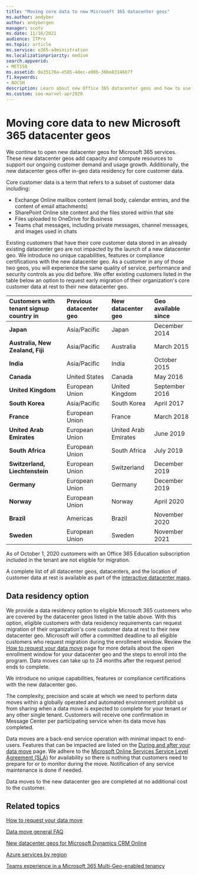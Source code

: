 ```yaml
---
title: "Moving core data to new Microsoft 365 datacenter geos"
ms.author: andyber
author: andybergen
manager: scotv
ms.date: 11/16/2021
audience: ITPro
ms.topic: article
ms.service: o365-administration
ms.localizationpriority: medium
search.appverid:
- MET150
ms.assetid: 0a35176a-e585-4dec-a90b-36be8314667f
f1.keywords:
- NOCSH
description: Learn about new Office 365 datacenter geos and how to use the data residency option to request a move of your core data to a new geo.
ms.custom: seo-marvel-apr2020
---
```


# Moving core data to new Microsoft 365 datacenter geos

We continue to open new datacenter geos for Microsoft 365 services. These new datacenter geos add capacity and compute resources to support our ongoing customer demand and usage growth. Additionally, the new datacenter geos offer in-geo data residency for core customer data. 

Core customer data is a term that refers to a subset of customer data including: 
- Exchange Online mailbox content (email body, calendar entries, and the content of email attachments)
- SharePoint Online site content and the files stored within that site
- Files uploaded to OneDrive for Business
- Teams chat messages, including private messages, channel messages, and images used in chats
  
Existing customers that have their core customer data stored in an already existing datacenter geo are not impacted by the launch of a new datacenter geo. We introduce no unique capabilities, features or compliance certifications with the new datacenter geo. As a customer in any of those two geos, you will experience the same quality of service, performance and security controls as you did before. We offer existing customers listed in the table below an option to request early migration of their organization's core customer data at rest to their new datacenter geo.
  
| Customers with tenant signup country in | Previous datacenter geo | New datacenter geo | Geo available since |
|:-----|:-----|:-----|:-----|
|**Japan**| Asia/Pacific | Japan | December 2014 |
|**Australia, New Zealand, Fiji**| Asia/Pacific | Australia | March 2015 |
|**India**| Asia/Pacific | India | October 2015 |
|**Canada**| United States | Canada | May 2016 |
|**United Kingdom**| European Union | United Kingdom | September 2016 |
|**South Korea**| Asia/Pacific | South Korea | April 2017 |
|**France**| European Union | France | March 2018 |
|**United Arab Emirates**| European Union | United Arab Emirates | June 2019 |
|**South Africa**| European Union | South Africa | July 2019 |
|**Switzerland, Liechtenstein**| European Union | Switzerland | December 2019 |
|**Germany**| European Union | Germany | December 2019 |
|**Norway**| European Union | Norway | April 2020 |
|**Brazil**| Americas | Brazil | November 2020 |
|**Sweden**| European Union | Sweden | November 2021 |

As of October 1, 2020 customers with an Office 365 Education subscription included in the tenant are not eligible for migration.

A complete list of all datacenter geos, datacenters, and the location of customer data at rest is available as part of the [interactive datacenter maps](https://office.com/datamaps). 
  
## Data residency option

We provide a data residency option to eligible Microsoft 365 customers who are covered by the datacenter geos listed in the table above. With this option, eligible customers with data residency requirements can request migration of their organization's core customer data at rest to their new datacenter geo.  Microsoft will offer a committed deadline to all eligible customers who request migration during the enrollment window.  Review the [How to request your data move](request-your-data-move.md) page for more details about the open enrollment window for your datacenter geo and the steps to enroll into the program.  Data moves can take up to 24 months after the request period ends to complete.

We introduce no unique capabilities, features or compliance certifications with the new datacenter geo.
    
The complexity, precision and scale at which we need to perform data moves within a globally operated and automated environment prohibit us from sharing when a data move is expected to complete for your tenant or any other single tenant. Customers will receive one confirmation in Message Center per participating service when its data move has completed. 
    
Data moves are a back-end service operation with minimal impact to end-users. Features that can be impacted are listed on the [During and after your data move](during-and-after-your-data-move.md) page. We adhere to the [Microsoft Online Services Service Level Agreement (SLA)](https://go.microsoft.com/fwlink/p/?LinkId=523897) for availability so there is nothing that customers need to prepare for or to monitor during the move. Notification of any service maintenance is done if needed. 

Data moves to the new datacenter geo are completed at no additional cost to the customer.
    
## Related topics 
 
[How to request your data move](request-your-data-move.md)
    
[Data move general FAQ](data-move-faq.yml)
  
[New datacenter geos for Microsoft Dynamics CRM Online](/power-platform/admin/new-datacenter-regions)
  
[Azure services by region](https://azure.microsoft.com/regions/)

[Teams experience in a Microsoft 365 Multi-Geo-enabled tenancy](/microsoftteams/teams-experience-o365odb-spo-multi-geo)
